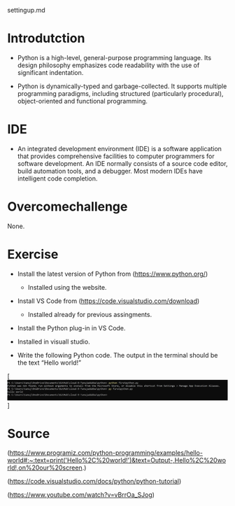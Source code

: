 settingup.md
# Introdutction
- Python is a high-level, general-purpose programming language. Its      design philosophy emphasizes code readability with the use of significant indentation.

- Python is dynamically-typed and garbage-collected. It supports multiple programming paradigms, including structured (particularly procedural), object-oriented and functional programming.

# IDE
- An integrated development environment (IDE) is a software application that provides comprehensive facilities to computer programmers for software development. An IDE normally consists of a source code editor, build automation tools, and a debugger. Most modern IDEs have intelligent code completion.

# Overcomechallenge
None.

# Exercise
- Install the latest version of Python from (https://www.python.org/)

  - Installed using the website.

- Install VS Code from (https://code.visualstudio.com/download)
   
  - Installed already for previous assingments.

- Install the Python plug-in in VS Code.

 - Installed in visuall studio.

-	Write the following Python code. The output in the terminal should be the text “Hello world!”

[![alt test](../00_includes/pythonweek4/prg1hello.png "prg1hello.png")]

# Source

(https://www.programiz.com/python-programming/examples/hello-world#:~:text=print('Hello%2C%20world!')&text=Output-,Hello%2C%20world!,on%20our%20screen.)

(https://code.visualstudio.com/docs/python/python-tutorial)

(https://www.youtube.com/watch?v=vBrrOa_SJog)

